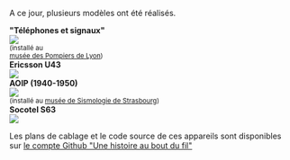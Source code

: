 A ce jour, plusieurs modèles ont été réalisés.

<div id="phone_gallery">
    <div class="phone">
        <strong>"Téléphones et signaux"</strong><br /><img src="https://user-images.githubusercontent.com/1282106/171491132-978949f5-55bb-4b0e-a7de-7a1baf0c1879.jpg" /><br /><small>(installé au <br /><a href="https://museepompiers.com/">musée des Pompiers de Lyon</a>)</small></div><div class="phone"><strong>Ericsson U43</strong><br /><img src="https://user-images.githubusercontent.com/1282106/149672898-92151184-353d-4b62-b923-86ea2b3fc8f1.jpeg" /><div class="phone">
        <strong>AOIP (1940-1950)</strong><br /><img src="https://user-images.githubusercontent.com/1282106/129452034-c55ad1a5-5f9b-4c79-a58a-9e0bbab8d801.jpg" /><br /><small>(installé au <a href="https://musee-sismologie.unistra.fr/">musée de Sismologie de Strasbourg</a>)</small></div><div class="phone"><strong>Socotel S63</strong><br /><img src="https://user-images.githubusercontent.com/1282106/144014466-de22c6db-30d0-470b-b444-1885433b99f5.png" />
    </div>
    </div>
</div>

Les plans de cablage et le code source de ces appareils sont disponibles sur [le compte Github "Une histoire au bout du fil"](https://github.com/samy/une-histoire-au-bout-du-fil)
